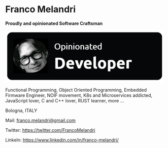 # Franco Melandri

**Proudly and opinionated Software Craftsman**


![badge](me.png)

Functional Programming, Object Oriented Programming, Embedded Firmware Engineer, NOIF movement, K8s and Microservices addicted, JavaScript lover, C and C++ lover, RUST learner, more ...

Bologna, ITALY


Mail: franco.melandri@gmail.com

Twitter: https://twitter.com/FrancoMelandri

LinkeIn: https://www.linkedin.com/in/franco-melandri/






